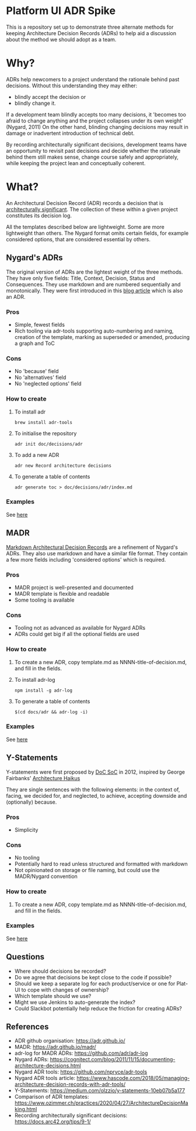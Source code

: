 # Platform UI ADR Spike

This is a repository set up to demonstrate three alternate methods for
keeping Architecture Decision Records (ADRs) to help aid a discussion about the
method we should adopt as a team.

# Why?

ADRs help newcomers to a project understand the rationale behind past decisions.
Without this understanding they may either:
* blindly accept the decision or
* blindly change it.

If a development team blindly accepts too many decisions, it 'becomes too 
afraid to change anything and the project collapses under its own weight' (Nygard, 2011)
On the other hand, blinding changing decisions may result in damage or inadvertent introduction
of technical debt.

By recording architecturally significant decisions, development teams have an opportunity to
revisit past decisions and decide whether the rationale behind them still makes sense, 
change course safely and appropriately, while keeping the project lean and conceptually 
coherent.

# What?

An Architectural Decision Record (ADR) records a decision that is 
[architecturally significant](https://docs.arc42.org/tips/9-1/). The collection of these within a given project 
constitutes its decision log.

All the templates described below are lightweight. Some are more lightweight than others. The
Nygard format omits certain fields, for example considered options, that are considered essential by others.

## Nygard's ADRs

The original version of ADRs are the lightest weight of the three methods. They have only five
fields: Title, Context, Decision, Status and Consequences. They use markdown and are numbered
sequentially and monotonically. They were first introduced in this [blog article](https://cognitect.com/blog/2011/11/15/documenting-architecture-decisions.html)
which is also an ADR.

### Pros

* Simple, fewest fields
* Rich tooling via adr-tools supporting auto-numbering and naming, 
creation of the template, marking as superseded or amended, 
producing a graph and ToC

### Cons

* No 'because' field
* No 'alternatives' field
* No 'neglected options' field

### How to create

1. To install adr

    ```
    brew install adr-tools
    ```

1. To initialise the repository

    ```
    adr init doc/decisions/adr
    ```

1. To add a new ADR

    ```
    adr new Record architecture decisions
    ```
   
1. To generate a table of contents

    ```
    adr generate toc > doc/decisions/adr/index.md
    ```

### Examples

See [here](doc/decisions/adr/index.md)

## MADR

[Markdown Architectural Decision Records](https://adr.github.io/madr/) are a refinement of Nygard's ADRs. They
also use markdown and have a similar file format. They
contain a few more fields including 'considered options' which is required.

### Pros

* MADR project is well-presented and documented
* MADR template is flexible and readable
* Some tooling is available

### Cons

* Tooling not as advanced as available for Nygard ADRs
* ADRs could get big if all the optional fields are used

### How to create

1. To create a new ADR, copy template.md as NNNN-title-of-decision.md, and fill
in the fields.

1. To install adr-log

    ```shell script
    npm install -g adr-log
    ```

1. To generate a table of contents

    ```shell script
    $(cd docs/adr && adr-log -i)
    ```

### Examples

See [here](doc/decisions/madr/index.md)

## Y-Statements

Y-statements were first proposed by [DoC SoC](https://medium.com/@docsoc) in 2012, inspired by 
George Fairbanks' [Architecture Haikus](https://www.georgefairbanks.com/blog/comparch-wicsa-2011-panel-discussion-and-haiku-tutorial/)

They are single sentences with the following elements: in the context of, facing, we decided for, and neglected, to
achieve, accepting downside and (optionally) because.

### Pros

* Simplicity

### Cons

* No tooling
* Potentially hard to read unless structured and formatted with markdown
* Not opinionated on storage or file naming, but could use
the MADR/Nygard convention

### How to create

1. To create a new ADR, copy template.md as NNNN-title-of-decision.md, and fill
in the fields.

### Examples

See [here](doc/decisions/y-statements/0001-use-y-statements-for-recording-decisions.md)

## Questions

* Where should decisions be recorded?
* Do we agree that decisions be kept close to the code if possible?
* Should we keep a separate log for each product/service or one for Plat-UI to cope with changes of ownership? 
* Which template should we use?
* Might we use Jenkins to auto-generate the index?
* Could Slackbot potentially help reduce the friction for creating ADRs?

## References

* ADR github organisation: https://adr.github.io/
* MADR: https://adr.github.io/madr/
* adr-log for MADR ADRs: https://github.com/adr/adr-log
* Nygard ADRs: https://cognitect.com/blog/2011/11/15/documenting-architecture-decisions.html
* Nygard ADR tools: https://github.com/npryce/adr-tools
* Nygard ADR tools article: https://www.hascode.com/2018/05/managing-architecture-decision-records-with-adr-tools/
* Y-Statements: https://medium.com/olzzio/y-statements-10eb07b5a177
* Comparison of ADR templates: https://www.ozimmer.ch/practices/2020/04/27/ArchitectureDecisionMaking.html
* Recording architecturally significant decisions: https://docs.arc42.org/tips/9-1/

